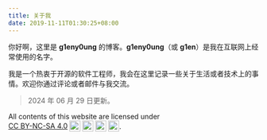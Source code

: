 ```yaml
---
title: 关于我
date: 2019-11-11T01:30:25+08:00
---
```


你好啊，这里是 **g1eny0ung** 的博客。**g1eny0ung**（或 **g1en**）是我在互联网上经常使用的名字。

我是一个热衷于开源的软件工程师，我会在这里记录一些关于生活或者技术上的事情。欢迎你通过评论或者邮件与我交流。

> 2024 年 06 月 29 日更新。

<p>All contents of this website are licensed under <a href="https://creativecommons.org/licenses/by-nc-sa/4.0/?ref=chooser-v1" target="_blank" rel="license noopener noreferrer" style="display: inline-flex; align-items: center; gap: 0.25rem; text-decoration: underline;">CC BY-NC-SA 4.0<img style="height:22px; margin-top: 0; margin-bottom: 0;" src="https://mirrors.creativecommons.org/presskit/icons/cc.svg?ref=chooser-v1" alt=""><img style="height:22px; margin-top: 0; margin-bottom: 0;" src="https://mirrors.creativecommons.org/presskit/icons/by.svg?ref=chooser-v1" alt=""><img style="height:22px; margin-top: 0; margin-bottom: 0;" src="https://mirrors.creativecommons.org/presskit/icons/nc.svg?ref=chooser-v1" alt=""><img style="height:22px; margin-top: 0; margin-bottom: 0;" src="https://mirrors.creativecommons.org/presskit/icons/sa.svg?ref=chooser-v1" alt=""></a>.</p>
